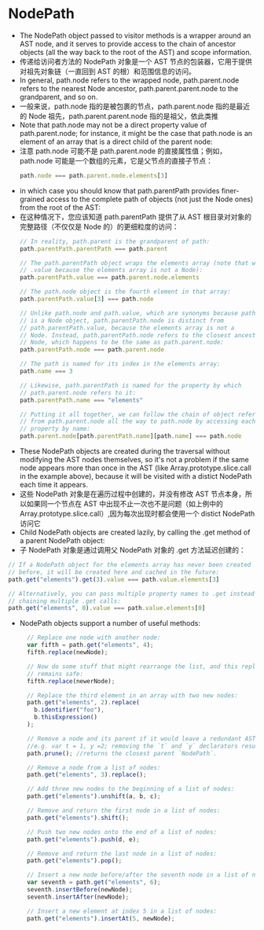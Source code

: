 # NodePath

- The NodePath object passed to visitor methods is a wrapper around an AST node, and it serves to provide access to the chain of ancestor objects (all the way back to the root of the AST) and scope information.
- 传递给访问者方法的 NodePath 对象是一个 AST 节点的包装器，它用于提供对祖先对象链（一直回到 AST 的根）和范围信息的访问。
- In general, path.node refers to the wrapped node, path.parent.node refers to the nearest Node ancestor, path.parent.parent.node to the grandparent, and so on.
- 一般来说，path.node 指的是被包裹的节点，path.parent.node 指的是最近的 Node 祖先，path.parent.parent.node 指的是祖父，依此类推
- Note that path.node may not be a direct property value of path.parent.node; for instance, it might be the case that path.node is an element of an array that is a direct child of the parent node:
- 注意 path.node 可能不是 path.parent.node 的直接属性值；例如， path.node 可能是一个数组的元素，它是父节点的直接子节点：
  ``` javascript
  path.node === path.parent.node.elements[3]
  ```
- in which case you should know that path.parentPath provides finer-grained access to the complete path of objects (not just the Node ones) from the root of the AST:
- 在这种情况下，您应该知道 path.parentPath 提供了从 AST 根目录对对象的完整路径（不仅仅是 Node 的）的更细粒度的访问：
  ``` javascript
  // In reality, path.parent is the grandparent of path:
  path.parentPath.parentPath === path.parent

  // The path.parentPath object wraps the elements array (note that we use
  // .value because the elements array is not a Node):
  path.parentPath.value === path.parent.node.elements

  // The path.node object is the fourth element in that array:
  path.parentPath.value[3] === path.node

  // Unlike path.node and path.value, which are synonyms because path.node
  // is a Node object, path.parentPath.node is distinct from
  // path.parentPath.value, because the elements array is not a
  // Node. Instead, path.parentPath.node refers to the closest ancestor
  // Node, which happens to be the same as path.parent.node:
  path.parentPath.node === path.parent.node

  // The path is named for its index in the elements array:
  path.name === 3

  // Likewise, path.parentPath is named for the property by which
  // path.parent.node refers to it:
  path.parentPath.name === "elements"

  // Putting it all together, we can follow the chain of object references
  // from path.parent.node all the way to path.node by accessing each
  // property by name:
  path.parent.node[path.parentPath.name][path.name] === path.node
  ```
- These NodePath objects are created during the traversal without modifying the AST nodes themselves, so it's not a problem if the same node appears more than once in the AST (like Array.prototype.slice.call in the example above), because it will be visited with a distict NodePath each time it appears.
- 这些 NodePath 对象是在遍历过程中创建的，并没有修改 AST 节点本身，所以如果同一个节点在 AST 中出现不止一次也不是问题（如上例中的 Array.prototype.slice.call）,因为每次出现时都会使用一个 distict NodePath 访问它
- Child NodePath objects are created lazily, by calling the .get method of a parent NodePath object:
- 子 NodePath 对象是通过调用父 NodePath 对象的 .get 方法延迟创建的：
``` javascript
// If a NodePath object for the elements array has never been created
// before, it will be created here and cached in the future:
path.get("elements").get(3).value === path.value.elements[3]

// Alternatively, you can pass multiple property names to .get instead of
// chaining multiple .get calls:
path.get("elements", 0).value === path.value.elements[0]
```
- NodePath objects support a number of useful methods:
  ``` javascript
    // Replace one node with another node:
    var fifth = path.get("elements", 4);
    fifth.replace(newNode);

    // Now do some stuff that might rearrange the list, and this replacement
    // remains safe:
    fifth.replace(newerNode);

    // Replace the third element in an array with two new nodes:
    path.get("elements", 2).replace(
      b.identifier("foo"),
      b.thisExpression()
    );

    // Remove a node and its parent if it would leave a redundant AST node:
    //e.g. var t = 1, y =2; removing the `t` and `y` declarators results in `var undefined`.
    path.prune(); //returns the closest parent `NodePath`.

    // Remove a node from a list of nodes:
    path.get("elements", 3).replace();

    // Add three new nodes to the beginning of a list of nodes:
    path.get("elements").unshift(a, b, c);

    // Remove and return the first node in a list of nodes:
    path.get("elements").shift();

    // Push two new nodes onto the end of a list of nodes:
    path.get("elements").push(d, e);

    // Remove and return the last node in a list of nodes:
    path.get("elements").pop();

    // Insert a new node before/after the seventh node in a list of nodes:
    var seventh = path.get("elements", 6);
    seventh.insertBefore(newNode);
    seventh.insertAfter(newNode);

    // Insert a new element at index 5 in a list of nodes:
    path.get("elements").insertAt(5, newNode);

  ```